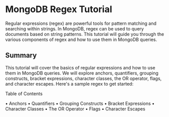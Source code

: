 # MongoDB Regex Tutorial

Regular expressions (regex) are powerful tools for pattern matching and searching within strings. In MongoDB, regex can be used to query documents based on string patterns. This tutorial will guide you through the various components of regex and how to use them in MongoDB queries.

## Summary

This tutorial will cover the basics of regular expressions and how to use them in MongoDB queries. We will explore anchors, quantifiers, grouping constructs, bracket expressions, character classes, the OR operator, flags, and character escapes. Here's a sample regex to get started:



Table of Contents

• Anchors
• Quantifiers
• Grouping Constructs
• Bracket Expressions
• Character Classes
• The OR Operator
• Flags
• Character Escapes





